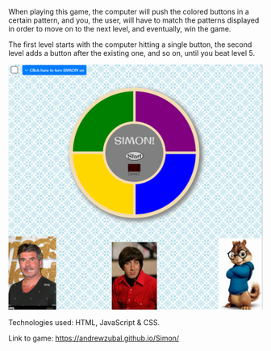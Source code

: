 <Simon themed Simon game>

When playing this game, the computer will push the colored buttons in a certain pattern, and you, the user, will have to match the patterns displayed in order to move on to the next level, and eventually, win the game.

The first level starts with the computer hitting a single button, the second level adds a button after the existing one, and so on, until you beat level 5.

<img src="SimonScreenshot.png">

Technologies used: HTML, JavaScript & CSS.

Link to game: https://andrewzubal.github.io/Simon/

